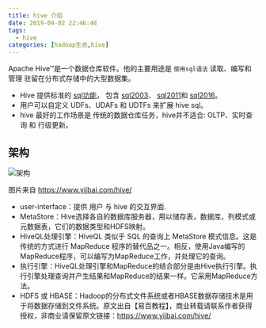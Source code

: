 ```yaml
---
title: hive 介绍
date: 2019-04-02 22:46:48
tags: 
  - hive
categories: [hadoop生态,hive]
---
```


Apache Hive™是一个数据仓库软件。他的主要用途是 `使用sql语法` 读取、编写和管理 驻留在分布式存储中的大型数据集。

<!--more-->

- Hive 提供标准的 [sql功能](https://cwiki.apache.org/confluence/display/Hive/Apache+Hive+SQL+Conformance)，
包含 [sql2003](https://en.wikipedia.org/wiki/SQL:2003)、 [sql2011](https://en.wikipedia.org/wiki/SQL:2011)和 [sql2016](https://en.wikipedia.org/wiki/SQL:20163)。
- 用户可以自定义 UDFs、UDAFs 和 UDTFs 来扩展 hive sql。
- hive 最好的工作场景是 传统的数据仓库任务，hive并不适合: OLTP、实时查询 和 行级更新。

## 架构

![架构](/images/hive/6c906948.png)

图片来自 https://www.yiibai.com/hive/ 

- user-interface：提供 用户 与 hive 的交互界面.
- MetaStore：Hive选择各自的数据库服务器，用以储存表，数据库，列模式或元数据表，它们的数据类型和HDFS映射。		
- HiveQL处理引擎：HiveQL 类似于 SQL 的查询上 MetaStore 模式信息。这是传统的方式进行 MapReduce 程序的替代品之一。相反，使用Java编写的MapReduce程序，可以编写为MapReduce工作，并处理它的查询。
- 执行引擎：HiveQL处理引擎和MapReduce的结合部分是由Hive执行引擎。执行引擎处理查询并产生结果和MapReduce的结果一样。它采用MapReduce方法。
- HDFS 或 HBASE：Hadoop的分布式文件系统或者HBASE数据存储技术是用于将数据存储到文件系统。原文出自【易百教程】，商业转载请联系作者获得授权，非商业请保留原文链接：https://www.yiibai.com/hive/

